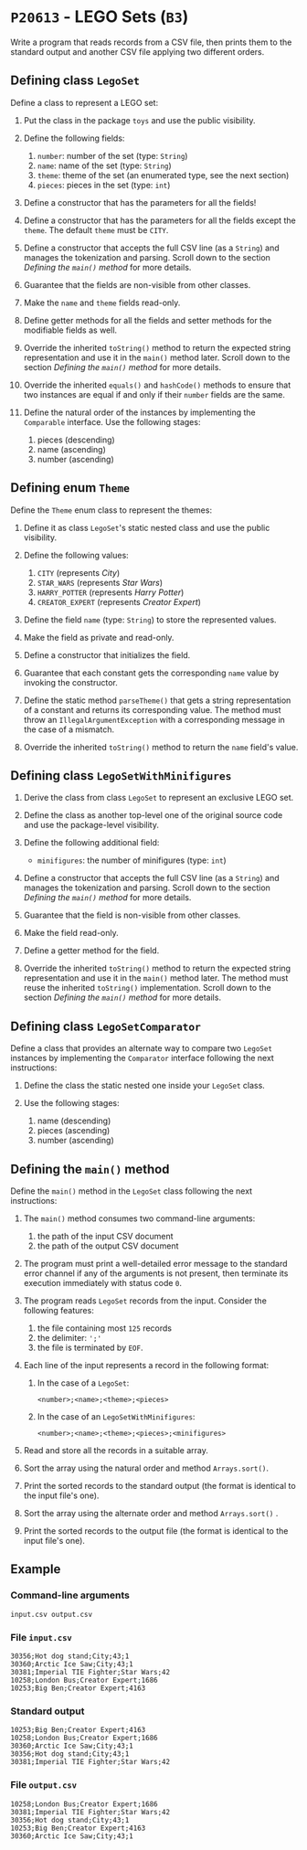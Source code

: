 # `P20613` - LEGO Sets (`B3`)

Write a program that reads records from a CSV file, then prints them to the standard output and another CSV file applying two different orders.

## Defining class `LegoSet`

Define a class to represent a LEGO set:

1. Put the class in the package `toys` and use the public visibility.
1. Define the following fields:

   1. `number`: number of the set (type: `String`)
   1. `name`: name of the set (type: `String`)
   1. `theme`: theme of the set (an enumerated type, see the next section)
   1. `pieces`: pieces in the set (type: `int`)

1. Define a constructor that has the parameters for all the fields!
1. Define a constructor that has the parameters for all the fields except the `theme`. The default `theme` must be `CITY`.
1. Define a constructor that accepts the full CSV line (as a `String`) and manages the tokenization and parsing. Scroll down to the section *Defining the `main()` method* for more details.
1. Guarantee that the fields are non-visible from other classes.
1. Make the `name` and `theme` fields read-only.
1. Define getter methods for all the fields and setter methods for the modifiable fields as well.
1. Override the inherited `toString()` method to return the expected string representation and use it in the `main()` method later. Scroll down to the section *Defining the `main()` method* for more details.
1. Override the inherited `equals()` and `hashCode()` methods to ensure that two instances are equal if and only if their `number` fields are the same.
1. Define the natural order of the instances by implementing the `Comparable` interface. Use the following stages:

   1. pieces (descending)
   1. name (ascending)
   1. number (ascending)

## Defining enum `Theme`

Define the `Theme` enum class to represent the themes:

1. Define it as class `LegoSet`'s static nested class and use the public visibility.
1. Define the following values:

   1. `CITY` (represents *City*)
   1. `STAR_WARS` (represents *Star Wars*)
   1. `HARRY_POTTER` (represents *Harry Potter*)
   1. `CREATOR_EXPERT` (represents *Creator Expert*)

1. Define the field `name` (type: `String`) to store the represented values.
1. Make the field as private and read-only.
1. Define a constructor that initializes the field.
1. Guarantee that each constant gets the corresponding `name` value by invoking the constructor.
1. Define the static method `parseTheme()` that gets a string representation of a constant and returns its corresponding value. The method must throw an `IllegalArgumentException` with a corresponding message in the case of a mismatch.
1. Override the inherited `toString()` method to return the `name` field's value.

## Defining class `LegoSetWithMinifigures`

1. Derive the class from class `LegoSet` to represent an exclusive LEGO set.
1. Define the class as another top-level one of the original source code and use the package-level visibility.
1. Define the following additional field:

   * `minifigures`: the number of minifigures (type: `int`)

1. Define a constructor that accepts the full CSV line (as a `String`) and manages the tokenization and parsing. Scroll down to the section *Defining the `main()` method* for more details.
1. Guarantee that the field is non-visible from other classes.
1. Make the field read-only.
1. Define a getter method for the field.
1. Override the inherited `toString()` method to return the expected string representation and use it in the `main()` method later. The method must reuse the inherited `toString()` implementation. Scroll down to the section *Defining the `main()` method* for more details.

## Defining class `LegoSetComparator`

Define a class that provides an alternate way to compare two `LegoSet` instances by implementing the `Comparator` interface following the next instructions:

1. Define the class the static nested one inside your `LegoSet` class.
1. Use the following stages:

   1. name (descending)
   1. pieces (ascending)
   1. number (ascending)


## Defining the `main()` method

Define the `main()` method in the `LegoSet` class following the next instructions:

1. The `main()` method consumes two command-line arguments:

   1. the path of the input CSV document
   1. the path of the output CSV document

1. The program must print a well-detailed error message to the standard error channel if any of the arguments is not present, then terminate its execution immediately with status code `0`.
1. The program reads `LegoSet` records from the input. Consider the following features:

   1. the file containing most `125` records
   1. the delimiter: `';'`
   1. the file is terminated by `EOF`.

1. Each line of the input represents a record in the following format:

   1. In the case of a `LegoSet`:

      ```
      <number>;<name>;<theme>;<pieces>
      ```

   1. In the case of an `LegoSetWithMinifigures`:

      ```
      <number>;<name>;<theme>;<pieces>;<minifigures>
      ```

1. Read and store all the records in a suitable array.
1. Sort the array using the natural order and method `Arrays.sort()`.
1. Print the sorted records to the standard output (the format is identical to the input file's one).
1. Sort the array using the alternate order and method `Arrays.sort()` .
1. Print the sorted records to the output file (the format is identical to the input file's one).

## Example

### Command-line arguments

```
input.csv output.csv
```


### File `input.csv`

```
30356;Hot dog stand;City;43;1
30360;Arctic Ice Saw;City;43;1
30381;Imperial TIE Fighter;Star Wars;42
10258;London Bus;Creator Expert;1686
10253;Big Ben;Creator Expert;4163
```

### Standard output

```
10253;Big Ben;Creator Expert;4163
10258;London Bus;Creator Expert;1686
30360;Arctic Ice Saw;City;43;1
30356;Hot dog stand;City;43;1
30381;Imperial TIE Fighter;Star Wars;42
```

### File `output.csv`

```
10258;London Bus;Creator Expert;1686
30381;Imperial TIE Fighter;Star Wars;42
30356;Hot dog stand;City;43;1
10253;Big Ben;Creator Expert;4163
30360;Arctic Ice Saw;City;43;1
```
